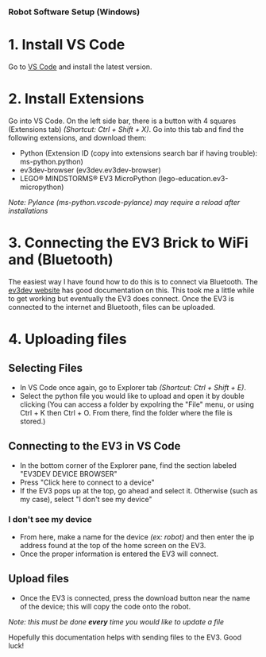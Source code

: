 ### Robot Software Setup (Windows)
# 1. Install VS Code
Go to [VS Code](https://code.visualstudio.com/Download) and install the latest version.

# 2. Install Extensions
Go into VS Code. On the left side bar, there is a button with 4 squares (Extensions tab) *(Shortcut: Ctrl + Shift + X)*.
Go into this tab and find the following extensions, and download them:
- Python (Extension ID (copy into extensions search bar if having trouble): ms-python.python)
- ev3dev-browser (ev3dev.ev3dev-browser)
- LEGO® MINDSTORMS® EV3 MicroPython (lego-education.ev3-micropython)

*Note: Pylance (ms-python.vscode-pylance) may require a reload after installations*

# 3. Connecting the EV3 Brick to WiFi and (Bluetooth)
The easiest way I have found how to do this is to connect via Bluetooth. The [ev3dev website](https://www.ev3dev.org/docs/tutorials/connecting-to-the-internet-via-bluetooth/) has good documentation on this.
This took me a little while to get working but eventually the EV3 does connect. Once the EV3 is connected to the internet and Bluetooth, files can be uploaded.

# 4. Uploading files
## Selecting Files
- In VS Code once again, go to Explorer tab *(Shortcut: Ctrl + Shift + E)*. 
- Select the python file you would like to upload and open it by double clicking (You can access a folder by expolring the "File" menu, or using Ctrl + K then Ctrl + O. From there, find the folder where the file is stored.)
## Connecting to the EV3 in VS Code
- In the bottom corner of the Explorer pane, find the section labeled "EV3DEV DEVICE BROWSER"
- Press "Click here to connect to a device"
- If the EV3 pops up at the top, go ahead and select it. Otherwise (such as my case), select "I don't see my device"
### I don't see my device
- From here, make a name for the device *(ex: robot)* and then enter the ip address found at the top of the home screen on the EV3.
- Once the proper information is entered the EV3 will connect.
## Upload files
- Once the EV3 is connected, press the download button near the name of the device; this will copy the code onto the robot.

*Note: this must be done ***every*** time you would like to update a file*

Hopefully this documentation helps with sending files to the EV3. Good luck!
